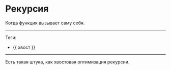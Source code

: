 # Рекурсия

Когда функция вызывает саму себя.

---

Теги:

- {{ хвост }}

---

Есть такая штука, как хвостовая оптимизация рекурсии.
